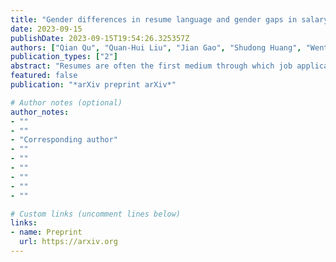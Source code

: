 ```yaml
---
title: "Gender differences in resume language and gender gaps in salary expectations"
date: 2023-09-15
publishDate: 2023-09-15T19:54:26.325357Z
authors: ["Qian Qu", "Quan-Hui Liu", "Jian Gao", "Shudong Huang", "Wentao Feng", "Zhongtao Yue", "Xin Lu", "Tao Zhou", "Jiancheng Lv"]
publication_types: ["2"]
abstract: "Resumes are often the first medium through which job applicants are evaluated, and resume screening could be the starting point for gender equality in various aspects. Little is known, however, about how women and men write differently in their resumes and how language differences are associated with the gender gap in labor. Here we analyze 6.7 million resumes of Chinese job applicants and find substantial gender resume differences, where women and men show distinct patterns in both simple language features and high-level semantic structures in the word embedding space of resumes. In particular, women tend to write shorter resumes but longer sentences and use a more diverse set of unique words, indicating their better language skills. Neural network models trained on resumes can predict gender with 80% accuracy, and the accuracy decreases with education levels and text standardization requirements. Moreover, while better language skills are associated with higher salary expectations, this positive relationship is magnified for men but weakened for women in women-dominated occupations. The results suggest that gender is deeply encoded in resumes, and language skills' benefits depend on occupational characteristics and gender. Our findings contribute to understanding gender gaps through the lens of written language in a resume."
featured: false
publication: "*arXiv preprint arXiv*"

# Author notes (optional)
author_notes:
- ""
- ""
- "Corresponding author"
- ""
- ""
- ""
- ""
- ""
- ""

# Custom links (uncomment lines below)
links:
- name: Preprint
  url: https://arxiv.org
---
```



